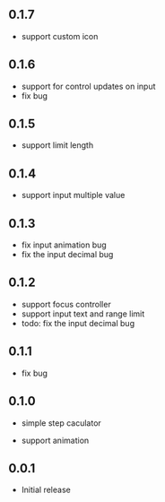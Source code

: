 <!--
 * @Author: zhengzeqin
 * @Date: 2022-07-18 11:14:42
 * @LastEditTime: 2022-08-03 16:50:01
 * @Description: your project
-->

## 0.1.7
- support custom icon

## 0.1.6
- support for control updates on input
- fix bug

## 0.1.5
- support limit length
## 0.1.4
- support input multiple value

## 0.1.3
- fix input animation bug
- fix the input decimal bug
## 0.1.2
- support focus controller
- support input text and range limit
- todo: fix the input decimal bug

## 0.1.1
- fix bug

## 0.1.0

* simple step caculator
- support animation

## 0.0.1

* Initial release

